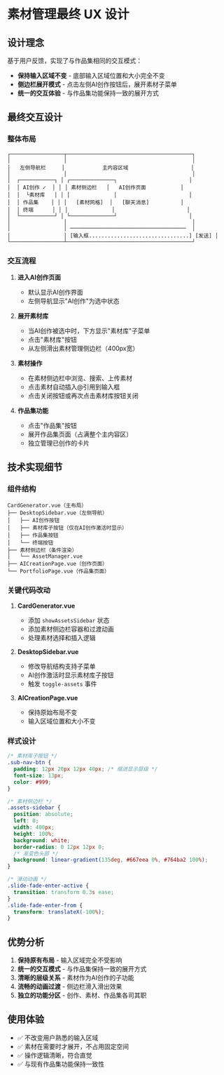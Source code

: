 # 素材管理最终 UX 设计

## 设计理念

基于用户反馈，实现了与作品集相同的交互模式：
- **保持输入区域不变** - 底部输入区域位置和大小完全不变
- **侧边栏展开模式** - 点击左侧AI创作按钮后，展开素材子菜单
- **统一的交互体验** - 与作品集功能保持一致的展开方式

## 最终交互设计

### 整体布局

```
┌─────────────────┬────────────────────────────────────────┐
│                 │                                        │
│   左侧导航栏     │            主内容区域                    │
│                 │                                        │
│  ┌───────────┐ │ ┌──────────────┐                       │
│  │ AI创作 ✓  │ │ │ 素材侧边栏   │   AI创作页面           │
│  │  └素材库   │ │ │              │                       │
│  │ 作品集    │ │ │   [素材网格]  │   [聊天消息]          │
│  │ 终端      │ │ │              │                       │
│  └───────────┘ │ └──────────────┘                       │
│                 │                                        │
│                 │ ─────────────────────────────────────  │
│                 │ [输入框................................] [发送] │
└─────────────────┴────────────────────────────────────────┘
```

### 交互流程

1. **进入AI创作页面**
   - 默认显示AI创作界面
   - 左侧导航显示"AI创作"为选中状态

2. **展开素材库**
   - 当AI创作被选中时，下方显示"素材库"子菜单
   - 点击"素材库"按钮
   - 从左侧滑出素材管理侧边栏（400px宽）

3. **素材操作**
   - 在素材侧边栏中浏览、搜索、上传素材
   - 点击素材自动插入@引用到输入框
   - 点击关闭按钮或再次点击素材库按钮关闭

4. **作品集功能**
   - 点击"作品集"按钮
   - 展开作品集页面（占满整个主内容区）
   - 独立管理已创作的卡片

## 技术实现细节

### 组件结构

```
CardGenerator.vue（主布局）
├── DesktopSidebar.vue（左侧导航）
│   ├── AI创作按钮
│   ├── 素材库子按钮（仅在AI创作激活时显示）
│   ├── 作品集按钮
│   └── 终端按钮
├── 素材侧边栏（条件渲染）
│   └── AssetManager.vue
├── AICreationPage.vue（创作页面）
└── PortfolioPage.vue（作品集页面）
```

### 关键代码改动

1. **CardGenerator.vue**
   - 添加 `showAssetsSidebar` 状态
   - 添加素材侧边栏容器和过渡动画
   - 处理素材选择和插入逻辑

2. **DesktopSidebar.vue**
   - 修改导航结构支持子菜单
   - AI创作激活时显示素材库子按钮
   - 触发 `toggle-assets` 事件

3. **AICreationPage.vue**
   - 保持原始布局不变
   - 输入区域位置和大小不变

### 样式设计

```css
/* 素材库子按钮 */
.sub-nav-btn {
  padding: 12px 20px 12px 40px; /* 缩进显示层级 */
  font-size: 13px;
  color: #999;
}

/* 素材侧边栏 */
.assets-sidebar {
  position: absolute;
  left: 0;
  width: 400px;
  height: 100%;
  background: white;
  border-radius: 0 12px 12px 0;
  /* 渐变色头部 */
  background: linear-gradient(135deg, #667eea 0%, #764ba2 100%);
}

/* 滑动动画 */
.slide-fade-enter-active {
  transition: transform 0.3s ease;
}
.slide-fade-enter-from {
  transform: translateX(-100%);
}
```

## 优势分析

1. **保持原有布局** - 输入区域完全不受影响
2. **统一的交互模式** - 与作品集保持一致的展开方式
3. **清晰的层级关系** - 素材作为AI创作的子功能
4. **流畅的动画过渡** - 侧边栏滑入滑出效果
5. **独立的功能分区** - 创作、素材、作品集各司其职

## 使用体验

- ✅ 不改变用户熟悉的输入区域
- ✅ 素材在需要时才展开，不占用固定空间
- ✅ 操作逻辑清晰，符合直觉
- ✅ 与现有作品集功能保持一致性